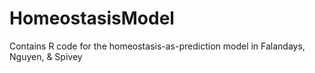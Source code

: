 # HomeostasisModel
 Contains R code for the homeostasis-as-prediction model in Falandays, Nguyen, & Spivey
